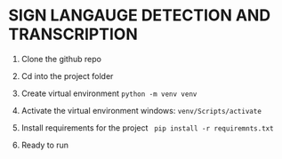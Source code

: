 

# SIGN LANGAUGE DETECTION AND TRANSCRIPTION

1. Clone the github repo
2. Cd into the project folder
3. Create virtual environment ```python -m venv venv```
4. Activate the virtual environment  windows: ```venv/Scripts/activate```

5. Install requirements for the project ``` pip install -r requiremnts.txt```

6. Ready to run